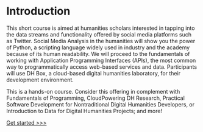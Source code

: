 # Introduction

This short course is aimed at humanities scholars interested in tapping into the data streams and functionality offered by social media platforms such as Twitter. Social Media Analysis in the humanities 
will show you the power of Python, a scripting language widely used in industry and the academy because of its human readability. We will proceed to the fundamentals of working with Application Programming Interfaces (APIs), the most common way to programmatically access web-based services and data.  Participants will use DH Box, a cloud-based digital humanities laboratory, for their development environment. 

This is a hands-on course. Consider this offering in complement with Fundamentals of Programming, CloudPowering DH Research, Practical Software Development for Nontraditional Digital Humanities Developers, or Introduction to Data for Digital Humanities Projects; and more!

[Get started >>>](WhatIsAPI.md)
